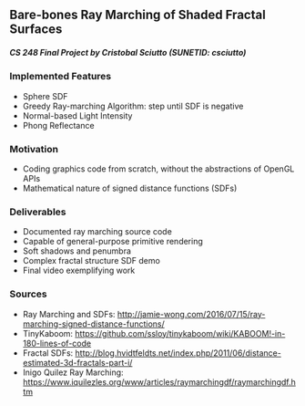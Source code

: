 ## Bare-bones Ray Marching of Shaded Fractal Surfaces
##### CS 248 Final Project by Cristobal Sciutto (SUNETID: csciutto)

### Implemented Features
- Sphere SDF
- Greedy Ray-marching Algorithm: step until SDF is negative
- Normal-based Light Intensity
- Phong Reflectance

### Motivation
- Coding graphics code from scratch, without the abstractions of OpenGL APIs
- Mathematical nature of signed distance functions (SDFs)

### Deliverables
- Documented ray marching source code
- Capable of general-purpose primitive rendering
- Soft shadows and penumbra
- Complex fractal structure SDF demo
- Final video exemplifying work

### Sources
- Ray Marching and SDFs: <http://jamie-wong.com/2016/07/15/ray-marching-signed-distance-functions/>
- TinyKaboom: <https://github.com/ssloy/tinykaboom/wiki/KABOOM!-in-180-lines-of-code>
- Fractal SDFs: <http://blog.hvidtfeldts.net/index.php/2011/06/distance-estimated-3d-fractals-part-i/>
- Inigo Quilez Ray Marching: <https://www.iquilezles.org/www/articles/raymarchingdf/raymarchingdf.htm>
